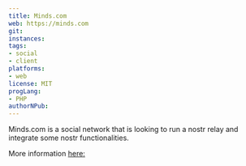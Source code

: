 ```yaml
---
title: Minds.com
web: https://minds.com
git: 
instances:
tags:
- social
- client
platforms:
- web
license: MIT 
progLang: 
- PHP
authorNPub: 
---
```


Minds.com is a social network that is looking to run a nostr relay and integrate some nostr functionalities.

More information [here:](https://www.minds.com/minds/blog/minds-nostr-and-the-future-of-decentralized-social-networkin-1445110266495766533)
